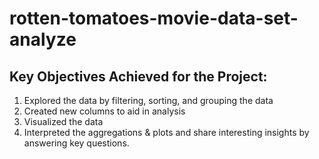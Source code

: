 # rotten-tomatoes-movie-data-set-analyze
## Key Objectives Achieved for the Project:
 1. Explored the data by filtering, sorting, and grouping the data
 2. Created new columns to aid in analysis
 3. Visualized the data
 4. Interpreted the aggregations & plots and share interesting insights by answering key questions.
